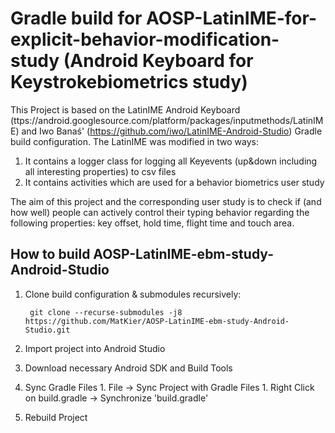 # Gradle build for AOSP-LatinIME-for-explicit-behavior-modification-study (Android Keyboard for Keystrokebiometrics study)
This Project is based on the LatinIME Android Keyboard (ttps://android.googlesource.com/platform/packages/inputmethods/LatinIME) and Iwo Banaś' (https://github.com/iwo/LatinIME-Android-Studio) Gradle build configuration.
The LatinIME was modified in two ways: 
1. It contains a logger class for logging all Keyevents (up&down including all interesting properties) to csv files 
2. It contains activities which are used for a behavior biometrics user study

The aim of this project and the corresponding user study is to check if (and how well) people can actively control their typing behavior regarding the following properties: key offset, hold time, flight time and touch area.


## How to build AOSP-LatinIME-ebm-study-Android-Studio
1. Clone build configuration & submodules recursively:

        git clone --recurse-submodules -j8 https://github.com/MatKier/AOSP-LatinIME-ebm-study-Android-Studio.git
1. Import project into Android Studio
1. Download necessary Android SDK and Build Tools
1. Sync Gradle Files
        1. File -> Sync Project with Gradle Files
        1. Right Click on build.gradle -> Synchronize 'build.gradle'
1. Rebuild Project
